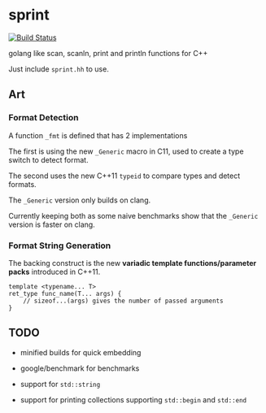 # sprint

[![Build Status](https://travis-ci.org/suyash/sprint.svg?branch=master)](https://travis-ci.org/suyash/sprint)

golang like scan, scanln, print and println functions for C++

Just include `sprint.hh` to use.

## Art

### Format Detection

A function `_fmt` is defined that has 2 implementations

The first is using the new `_Generic` macro in C11, used to create a type switch to detect format.

The second uses the new C++11 `typeid` to compare types and detect formats.

The `_Generic` version only builds on clang.

Currently keeping both as some naive benchmarks show that the `_Generic` version is faster on clang.

### Format String Generation

The backing construct is the new **variadic template functions/parameter packs** introduced in C++11.

```
template <typename... T>
ret_type func_name(T... args) {
	// sizeof...(args) gives the number of passed arguments
}
```

## TODO

- minified builds for quick embedding

- google/benchmark for benchmarks

- support for `std::string`

- support for printing collections supporting `std::begin` and `std::end`
